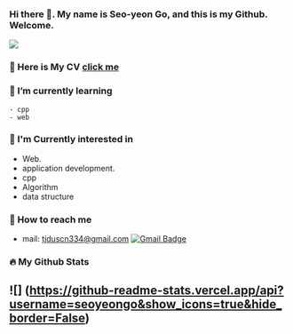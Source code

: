 <!--
**SEOYEONGO/SEOYEONGO** is a ✨ _special_ ✨ repository because its `README.md` (this file) appears on your GitHub profile.
[![Hits](https://hits.seeyoufarm.com/api/count/incr/badge.svg?url=https%3A%2F%2Fgithub.com%2FSEOYEONGO&count_bg=%2379C83D&title_bg=%23555555&icon=&icon_color=%23E7E7E7&title=hits&edge_flat=false)](https://hits.seeyoufarm.com)
Here are some ideas to get you started:

- 🔭 I’m currently working on ...
- 🌱 I’m currently learning ...
- 👯 I’m looking to collaborate on ...
- 🤔 I’m looking for help with ...
- 💬 Ask me about ...
- 📫 How to reach me: ...
- 😄 Pronouns: ...
- ⚡ Fun fact: ...
-->

### Hi there 👋. My name is Seo-yeon Go, and this is my Github. Welcome.  

![](https://img.shields.io/badge/github-GIVEME--STAR-red?style=flat-square)

### 📄 Here is My CV [click me](Resume.pdf)
    
### 🌱 I’m currently learning
    - cpp
    - web
    
### 📌 I'm Currently interested in
- Web.
- application development.
- cpp
- Algorithm
- data structure


### 💌 How to reach me
- mail: tjduscn334@gmail.com
[![Gmail Badge](https://img.shields.io/badge/Gmail-d14836?style=flat-square&logo=Gmail&logoColor=white&link=mailto:tjduscn334@gmail.com)](mailto:tjduscn334@gmail.com)

### 🔥 My Github Stats
![] (https://github-readme-stats.vercel.app/api?username=seoyeongo&show_icons=true&hide_border=False)
---

